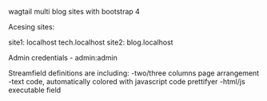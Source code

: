 wagtail multi blog sites with bootstrap 4

Acesing sites:

site1: localhost
       tech.localhost
site2: blog.localhost

Admin credentials - admin:admin

Streamfield definitions are including:
-two/three columns page arrangement
-text code, automatically colored with javascript code prettifyer
-html/js executable field
